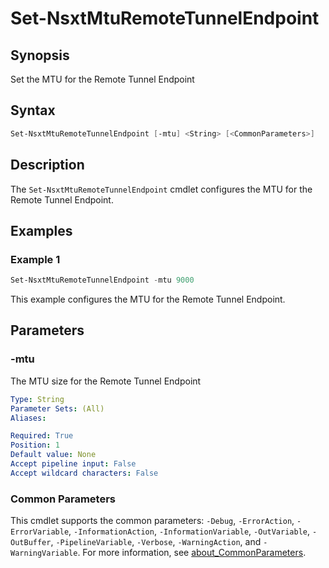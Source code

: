 # Set-NsxtMtuRemoteTunnelEndpoint

## Synopsis

Set the MTU for the Remote Tunnel Endpoint

## Syntax

```powershell
Set-NsxtMtuRemoteTunnelEndpoint [-mtu] <String> [<CommonParameters>]
```

## Description

The `Set-NsxtMtuRemoteTunnelEndpoint` cmdlet configures the MTU for the Remote Tunnel Endpoint.

## Examples

### Example 1

```powershell
Set-NsxtMtuRemoteTunnelEndpoint -mtu 9000
```

This example configures the MTU for the Remote Tunnel Endpoint.

## Parameters

### -mtu

The MTU size for the Remote Tunnel Endpoint

```yaml
Type: String
Parameter Sets: (All)
Aliases:

Required: True
Position: 1
Default value: None
Accept pipeline input: False
Accept wildcard characters: False
```

### Common Parameters

This cmdlet supports the common parameters: `-Debug`, `-ErrorAction`, `-ErrorVariable`, `-InformationAction`, `-InformationVariable`, `-OutVariable`, `-OutBuffer`, `-PipelineVariable`, `-Verbose`, `-WarningAction`, and `-WarningVariable`. For more information, see [about_CommonParameters](http://go.microsoft.com/fwlink/?LinkID=113216).
